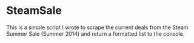 SteamSale
=========

This is a simple script I wrote to scrape the current deals from the Steam Summer Sale (Summer 2014) and return a formatted list to the console.
